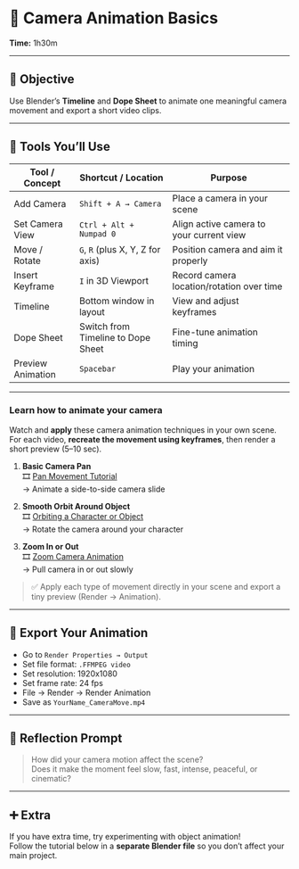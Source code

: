 # 🧱 Camera Animation Basics  

**Time:** 1h30m

---

## 🎯 Objective
Use Blender’s **Timeline** and **Dope Sheet** to animate one meaningful camera movement and export a short video clips.

---

## 🔧 Tools You’ll Use

| Tool / Concept             | Shortcut / Location                  | Purpose                                      |
|----------------------------|--------------------------------------|----------------------------------------------|
| Add Camera                 | `Shift + A → Camera`                 | Place a camera in your scene                 |
| Set Camera View            | `Ctrl + Alt + Numpad 0`              | Align active camera to your current view     |
| Move / Rotate              | `G`, `R` (plus X, Y, Z for axis)     | Position camera and aim it properly          |
| Insert Keyframe            | `I` in 3D Viewport                   | Record camera location/rotation over time    |
| Timeline                   | Bottom window in layout              | View and adjust keyframes                    |
| Dope Sheet                 | Switch from Timeline to Dope Sheet   | Fine-tune animation timing                   |
| Preview Animation          | `Spacebar`                           | Play your animation                          |

---

### Learn how to animate your camera

Watch and **apply** these camera animation techniques in your own scene.  
For each video, **recreate the movement using keyframes**, then render a short preview (5–10 sec).

1. **Basic Camera Pan**  
   🎞️ [Pan Movement Tutorial](https://www.youtube.com/watch?v=wMzvWfINzpY)  
   → Animate a side-to-side camera slide

2. **Smooth Orbit Around Object**  
   🎞️ [Orbiting a Character or Object](https://www.youtube.com/watch?v=DNzEPOXax1I)  
   → Rotate the camera around your character

3. **Zoom In or Out**  
   🎞️ [Zoom Camera Animation](https://www.youtube.com/watch?v=w4jPmiVXME4)  
   → Pull camera in or out slowly

> ✅ Apply each type of movement directly in your scene and export a tiny preview (Render → Animation).

---

## 💾 Export Your Animation

- Go to `Render Properties → Output`
- Set file format: `.FFMPEG video`
- Set resolution: 1920x1080
- Set frame rate: 24 fps
- File → Render → Render Animation  
- Save as `YourName_CameraMove.mp4`

---

## 📝 Reflection Prompt

> How did your camera motion affect the scene?  
> Does it make the moment feel slow, fast, intense, peaceful, or cinematic?

---

## ➕ **Extra**  
If you have extra time, try experimenting with object animation!  
Follow the tutorial below in a **separate Blender file** so you don’t affect your main project.


